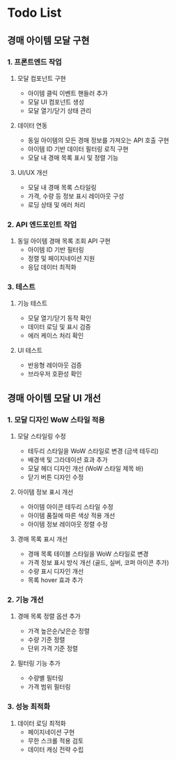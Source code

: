 # Todo List

## 경매 아이템 모달 구현

### 1. 프론트엔드 작업
1. 모달 컴포넌트 구현
   - 아이템 클릭 이벤트 핸들러 추가
   - 모달 UI 컴포넌트 생성
   - 모달 열기/닫기 상태 관리

2. 데이터 연동
   - 동일 아이템의 모든 경매 정보를 가져오는 API 호출 구현
   - 아이템 ID 기반 데이터 필터링 로직 구현
   - 모달 내 경매 목록 표시 및 정렬 기능

3. UI/UX 개선
   - 모달 내 경매 목록 스타일링
   - 가격, 수량 등 정보 표시 레이아웃 구성
   - 로딩 상태 및 에러 처리

### 2. API 엔드포인트 작업
1. 동일 아이템 경매 목록 조회 API 구현
   - 아이템 ID 기반 필터링
   - 정렬 및 페이지네이션 지원
   - 응답 데이터 최적화

### 3. 테스트
1. 기능 테스트
   - 모달 열기/닫기 동작 확인
   - 데이터 로딩 및 표시 검증
   - 에러 케이스 처리 확인

2. UI 테스트
   - 반응형 레이아웃 검증
   - 브라우저 호환성 확인

## 경매 아이템 모달 UI 개선

### 1. 모달 디자인 WoW 스타일 적용
1. 모달 스타일링 수정
   - 테두리 스타일을 WoW 스타일로 변경 (금색 테두리)
   - 배경색 및 그라데이션 효과 추가
   - 모달 헤더 디자인 개선 (WoW 스타일 제목 바)
   - 닫기 버튼 디자인 수정

2. 아이템 정보 표시 개선
   - 아이템 아이콘 테두리 스타일 수정
   - 아이템 품질에 따른 색상 적용 개선
   - 아이템 정보 레이아웃 정렬 수정

3. 경매 목록 표시 개선
   - 경매 목록 테이블 스타일을 WoW 스타일로 변경
   - 가격 정보 표시 방식 개선 (골드, 실버, 코퍼 아이콘 추가)
   - 수량 표시 디자인 개선
   - 목록 hover 효과 추가

### 2. 기능 개선
1. 경매 목록 정렬 옵션 추가
   - 가격 높은순/낮은순 정렬
   - 수량 기준 정렬
   - 단위 가격 기준 정렬

2. 필터링 기능 추가
   - 수량별 필터링
   - 가격 범위 필터링

### 3. 성능 최적화
1. 데이터 로딩 최적화
   - 페이지네이션 구현
   - 무한 스크롤 적용 검토
   - 데이터 캐싱 전략 수립
